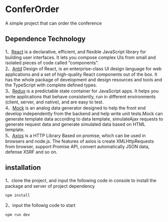 # ConferOrder  

A simple project that can order the conference

## Dependence Technology  

1、[React](https://reactjs.org/) is a declarative, efficient, and flexible JavaScript library for building user interfaces. It lets you compose complex UIs from small and isolated pieces of code called “components”.  
2、[Antd](https://ant.design/index-cn) Design of React, is an enterprise-class UI design language for web applications and a set of high-quality React components out of the box. It has the whole package of development and design resources and tools and the TypeScript with complete defined types.  
3、[Redux](https://redux.js.org/) is a predictable state container for JavaScript apps. It helps you write applications that behave consistently, run in different environments (client, server, and native), and are easy to test.  
4、[Mock](http://mockjs.com/) is an analog data generator designed to help the front end develop independently from the backend and help write unit tests.Mock can generate template data according to data template, simulateAjax requests to generate request data and generate simulated data based on HTML template.  
5、[Axios](https://www.kancloud.cn/yunye/axios/234845) is a HTTP Library Based on promise, which can be used in browsers and node.js. The features of axios is create XMLHttpRequests from browser, support Promise API, convert automatically JSON data, defense XSRF and so on.  

## installation

1、clone the project, and input the following code in console to install the package and server of project dependency 
```
npm install 
```

2、input the followig code to start 
```
npm run dev
```
